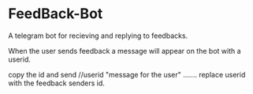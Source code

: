 # FeedBack-Bot
A telegram bot for recieving and replying to feedbacks.

When the user sends feedback a message will appear on the bot with a userid.

copy the id and send //userid "message for the user" ....... replace userid with the feedback senders id.
